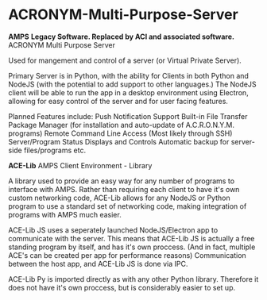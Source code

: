 # ACRONYM-Multi-Purpose-Server
<b>AMPS</b>
<b>Legacy Software. Replaced by ACI and associated software.</b>
ACRONYM Multi Purpose Server

Used for mangement and control of a server (or Virtual Private Server).

Primary Server is in Python, with the ability for Clients in both Python and NodeJS (with the potential to add support to other languages.)
The NodeJS client will be able to run the app in a desktop environment using Electron, allowing for easy control of the server and for user facing features.

Planned Features include:
Push Notification Support
Built-in File Transfer
Package Manager (for installation and auto-update of A.C.R.O.N.Y.M. programs)
Remote Command Line Access (Most likely through SSH)
Server/Program Status Displays and Controls
Automatic backup for server-side files/programs
etc.

<b>ACE-Lib</b>
AMPS Client Environment - Library

A library used to provide an easy way for any number of programs to interface with AMPS. Rather than requiring each client to have it's own custom networking code, ACE-Lib allows for any NodeJS or Python program to use a standard set of networking code, making integration of programs with AMPS much easier.

ACE-Lib JS uses a seperately launched NodeJS/Electron app to communicate with the server. This means that ACE-Lib JS is actually a free standing program by itself, and has it's own proccess. (And in fact, multiple ACE's can be created per app for performance reasons) Communication between the host app, and ACE-Lib JS is done via IPC.

ACE-Lib Py is imported directly as with any other Python library. Therefore it does not have it's own proccess, but is considerably easier to set up.
